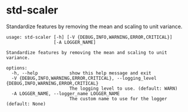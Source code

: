 # std-scaler

Standardize features by removing the mean and scaling to unit variance.

```
usage: std-scaler [-h] [-V {DEBUG,INFO,WARNING,ERROR,CRITICAL}]
                  [-A LOGGER_NAME]

Standardize features by removing the mean and scaling to unit variance.

options:
  -h, --help            show this help message and exit
  -V {DEBUG,INFO,WARNING,ERROR,CRITICAL}, --logging_level {DEBUG,INFO,WARNING,ERROR,CRITICAL}
                        The logging level to use. (default: WARN)
  -A LOGGER_NAME, --logger_name LOGGER_NAME
                        The custom name to use for the logger (default: None)
```
